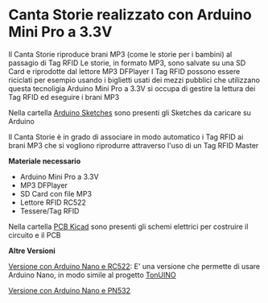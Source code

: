 # Canta Storie realizzato con Arduino Mini Pro a 3.3V

Il Canta Storie riproduce brani MP3 (come le storie per i bambini) al passagio di Tag RFID
Le storie, in formato MP3, sono salvate su una SD Card e riprodotte dal lettore MP3 DFPlayer
I Tag RFID possono essere riciclati per esempio usando i biglietti usati dei mezzi pubblici che utilizzano questa tecnoligia
Arduino Mini Pro a 3.3V si occupa di gestire la lettura dei Tag RFID ed eseguire i brani MP3


Nella cartella [Arduino Sketches](/00_Arduino_Sketches) sono presenti gli Sketches da caricare su Arduino


Il Canta Storie è in grado di associare in modo automatico i Tag RFID ai brani MP3 che si vogliono riprodurre attraverso l'uso di un Tag RFID Master


**Materiale necessario**
- Arduino Mini Pro a 3.3V
- MP3 DFPlayer
- SD Card con file MP3
- Lettore RFID RC522
- Tessere/Tag RFID

Nella cartella [PCB Kicad](/01_PCB_Kicad) sono presenti gli schemi elettrici per costruire il circuito e il PCB


**Altre Versioni**

[Versione con Arduino Nano e RC522](/10_Other_Versions/Arduino_Nano_RC522): E' una versione che permette di usare Arduino Nano, in modo simile al progetto [TonUINO](https://github.com/seisfeld/TonUINO)

[Versione con Arduino Nano e PN532](/10_Other_Versions)



